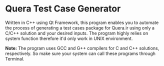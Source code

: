# Quera Test Case Generator
Written in C++ using Qt Framework, this program enables you to automate the process of generating a test cases package for Quera.ir using only a C/C++ solution and your desired inputs. The program highly relies on system function therefore it'd only work in UNIX environment.

**Note:** The program uses GCC and G++ compilers for C and C++ solutions, respectively. So make sure your system can call these programs through Terminal.
